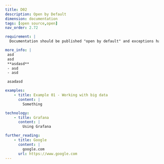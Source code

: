 ```yaml
---
title: D02
description: Open by Default
dimension: documentation
tags: [open source,open]
nav_order: 2.72

requirement: |
  Documentation should be published "open by default" and exceptions handled according to policy i.e. sensitivity etc.

more_info: |
 asd
 asd
 **asdasd**
 - asd 
 - asd

 asadasd

examples: 
    - title: Example 01 - Working with big data
      content: |
        Something

technology:
    - title: Grafana
      content: |
        Using Grafana

further_reading:
    - title: Google
      content: |
        google.com
      url: https://www.google.com
---
```

